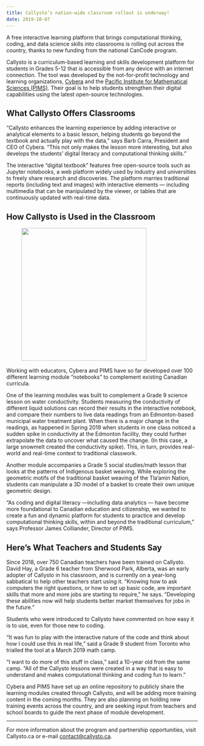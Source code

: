 ```yaml
---
title: Callysto’s nation-wide classroom rollout is underway!
date: 2019-10-07
---
```

<p>A free interactive learning platform that brings computational thinking, coding, and data science skills into classrooms is rolling out across the country, thanks to new funding from the national CanCode program.</p>



<p>Callysto is a curriculum-based learning and skills development platform for students in Grades 5-12 that is accessible from any device with an internet connection. The tool was developed by the not-for-profit technology and learning organizations, <a href="https://www.cybera.ca/" target="_blank" rel="noreferrer noopener">Cybera</a> and the <a href="https://www.pims.math.ca/" target="_blank" rel="noreferrer noopener">Pacific Institute for Mathematical Sciences (PIMS)</a>. Their goal is to help students strengthen their digital capabilities using the latest open-source technologies.</p>



<h2 class="wp-block-heading">What Callysto Offers Classrooms</h2>

<p>“Callysto enhances the learning experience by adding interactive or analytical elements to a basic lesson, helping students go beyond the textbook and actually play with the data,” says Barb Carra, President and CEO of Cybera. “This not only makes the lesson more interesting, but also develops the students’ digital literacy and computational thinking skills.”</p>



<p>The interactive “digital textbook” features free open-source tools such as Jupyter notebooks, a web platform widely used by industry and universities to freely share research and discoveries. The platform marries traditional reports (including text and images) with interactive elements — including multimedia that can be manipulated by the viewer, or tables that are continuously updated with real-time data.</p>



<h2 class="wp-block-heading">How Callysto is Used in the Classroom</h2>



<div class="wp-block-image"><figure class="aligncenter size-large"><a href="http://bit.ly/call-salish-baskets"><img decoding="async" width="329" height="350" src="Indigenous-basket-weaving-2-models.png" alt="" class="wp-image-3872" srcset="Indigenous-basket-weaving-2-models.png 329w, Indigenous-basket-weaving-2-models-282x300.png 282w" sizes="(max-width: 329px) 100vw, 329px"></a></figure></div>



<p>Working with educators, Cybera and PIMS have so far developed over 100 different learning module “notebooks” to complement existing Canadian curricula.</p>



<p>One of the learning modules was built to complement a Grade 9 science lesson on water conductivity. Students measuring the conductivity of different liquid solutions can record their results in the interactive notebook, and compare their numbers to live data readings from an Edmonton-based municipal water treatment plant. When there is a major change in the readings, as happened in Spring 2019 when students in one class noticed a sudden spike in conductivity at the Edmonton facility, they could further extrapolate the data to uncover what caused the change. (In this case, a large snowmelt created the conductivity spike). This, in turn, provides real-world and real-time context to traditional classwork.</p>



<p>Another module accompanies a Grade 5 social studies/math lesson that looks at the patterns of Indigenous basket weaving. While exploring the geometric motifs of the traditional basket weaving of the Tla’amin Nation, students can manipulate a 3D model of a basket to create their own unique geometric design.</p>



<p>“As coding and digital literacy —including data analytics — have become more foundational to Canadian education and citizenship, we wanted to create a fun and dynamic platform for students to practice and develop computational thinking skills, within and beyond the traditional curriculum,” says Professor James Colliander, Director of PIMS.</p>



<h2 class="wp-block-heading">Here’s What Teachers and Students Say</h2>



<p>Since 2018, over 750 Canadian teachers have been trained on Callysto. David Hay, a Grade 6 teacher from Sherwood Park, Alberta, was an early adopter of Callysto in his classroom, and is currently on a year-long sabbatical to help other teachers start using it. “Knowing how to ask computers the right questions, or how to set up basic code, are important skills that more and more jobs are starting to require,” he says. “Developing these abilities now will help students better market themselves for jobs in the future.”</p>



<p>Students who were introduced to Callysto have commented on how easy it is to use, even for those new to coding.</p>



<p>“It was fun to play with the interactive nature of the code and think about how I could use this in real life,” said a Grade 9 student from Toronto who trialled the tool at a March 2019 math camp.</p>



<p>“I want to do more of this stuff in class,” said a 10-year old from the same camp. “All of the Callysto lessons were created in a way that is easy to understand and makes computational thinking and coding fun to learn.”</p>



<p>Cybera and PIMS have set up an online repository to publicly share the learning modules created through Callysto, and will be adding more training content in the coming months. They are also planning on holding new training events across the country, and are seeking input from teachers and school boards to guide the next phase of module development.</p>



<hr class="wp-block-separator">



<p>For more information about the program and partnership opportunities, visit Callysto.ca or e-mail <a href="mailto:contact@callysto.ca" target="_blank" rel="noreferrer noopener">contact@callysto.ca</a>.</p>